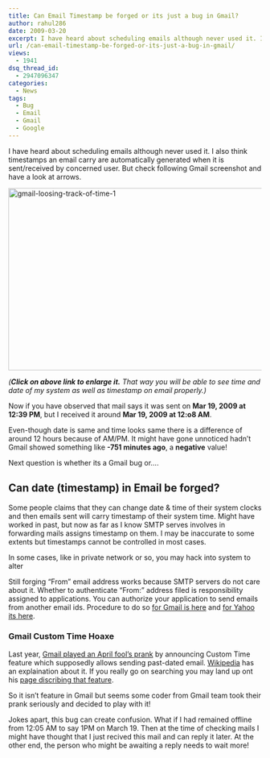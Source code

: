```yaml
---
title: Can Email Timestamp be forged or its just a bug in Gmail?
author: rahul286
date: 2009-03-20
excerpt: I have heard about scheduling emails although never used it. I also think timestamps an email carry are automatically generated when it is sent/received by concerned user. But check following Gmail screenshot and have a look at arrows.
url: /can-email-timestamp-be-forged-or-its-just-a-bug-in-gmail/
views:
  - 1941
dsq_thread_id:
  - 2947096347
categories:
  - News
tags:
  - Bug
  - Email
  - Gmail
  - Google
---
```

I have heard about scheduling emails although never used it. I also think timestamps an email carry are automatically generated when it is sent/received by concerned user. But check following Gmail screenshot and have a look at arrows.

[<img class="size-large wp-image-4949 alignnone" title="gmail-loosing-track-of-time-1" src="http://cdn.devilsworkshop.org/files/2009/03/gmail-loosing-track-of-time-1-580x362.png" alt="gmail-loosing-track-of-time-1" width="580" height="362" />][1]

*(**Click on above link to enlarge it.** That way you will be able to see time and date of my system as well as timestamp on email properly.)*

Now if you have observed that mail says it was sent on **Mar 19, 2009 at 12:39 PM**, but I received it around **Mar 19, 2009 at 12:o8 AM**.

Even-though date is same and time looks same there is a difference of around 12 hours because of AM/PM. It might have gone unnoticed hadn&#8217;t Gmail showed something like **-751 minutes ago**, a **negative** value!

Next question is whether its a Gmail bug or&#8230;.

## Can date (timestamp) in Email be forged?

Some people claims that they can change date & time of their system clocks and then emails sent will carry timestamp of their system time. Might have worked in past, but now as far as I know SMTP serves involves in forwarding mails assigns timestamp on them. I may be inaccurate to some extents but timestamps cannot be controlled in most cases.

In some cases, like in private network or so, you may hack into system to alter

Still forging &#8220;From&#8221; email address works because SMTP servers do not care about it. Whether to authenticate &#8220;From:&#8221; address filed is responsibility assigned to applications. You can authorize your application to send emails from another email ids. Procedure to do so [for Gmail is here][2] and [for Yahoo its here][3].

### Gmail Custom Time Hoaxe

Last year, <a href="http://en.wikipedia.org/wiki/Google%27s_hoaxes#Gmail_Custom_Time" onclick="_gaq.push(['_trackEvent', 'outbound-article', 'http://en.wikipedia.org/wiki/Google%27s_hoaxes#Gmail_Custom_Time', 'Gmail played an April fool&#8217;s prank']);" >Gmail played an April fool&#8217;s prank</a> by announcing Custom Time feature which supposedly allows sending past-dated email. <a href="http://en.wikipedia.org/wiki/Google%27s_hoaxes#Gmail_Custom_Time" onclick="_gaq.push(['_trackEvent', 'outbound-article', 'http://en.wikipedia.org/wiki/Google%27s_hoaxes#Gmail_Custom_Time', 'Wikipedia']);" >Wikipedia</a> has an explaination about it. If you really go on searching you may land up ont his <a href="http://mail.google.com/mail/help/customtime/index.html" onclick="_gaq.push(['_trackEvent', 'outbound-article', 'http://mail.google.com/mail/help/customtime/index.html', 'page discribing that feature']);" title="Gmail's custome time hoaxe">page discribing that feature</a>.

So it isn&#8217;t feature in Gmail but seems some coder from Gmail team took their prank seriously and decided to play with it!

Jokes apart, this bug can create confusion. What if I had remained offline from 12:05 AM to say 1PM on March 19. Then at the time of checking mails I might have thought that I just recived this mail and can reply it later. At the other end, the person who might be awaiting a reply needs to wait more!

 [1]: http://cdn.devilsworkshop.org/files/2009/03/gmail-loosing-track-of-time-1.png
 [2]: http://devilsworkshop.org/gmail-send-mails-from-multiple-addresses-using-only-one-account/
 [3]: http://devilsworkshop.org/integrate-multiple-yahoo-mail-accounts-into-a-single-account/
